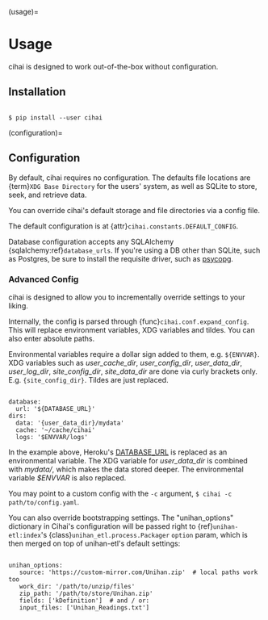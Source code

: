 (usage)=

# Usage

cihai is designed to work out-of-the-box without configuration.

## Installation

```{code-block} sh

$ pip install --user cihai

```

(configuration)=

## Configuration

By default, cihai requires no configuration. The defaults file locations are
{term}`XDG Base Directory` for the users' system, as well as SQLite to store, seek, and retrieve
data.

You can override cihai's default storage and file directories via a config file.

The default configuration is at {attr}`cihai.constants.DEFAULT_CONFIG`.

Database configuration accepts any SQLAlchemy {sqlalchemy:ref}`database_urls`. If you're using a DB
other than SQLite, such as Postgres, be sure to install the requisite driver, such as
[psycopg][psycopg].

[xdg directories]: https://specifications.freedesktop.org/basedir-spec/basedir-spec-0.6.html

### Advanced Config

cihai is designed to allow you to incrementally override settings to your liking.

Internally, the config is parsed through {func}`cihai.conf.expand_config`. This will replace
environment variables, XDG variables and tildes. You can also enter absolute paths.

Environmental variables require a dollar sign added to them, e.g. `${ENVVAR}`. XDG variables such as
_user_cache_dir_, _user_config_dir_, _user_data_dir_, _user_log_dir_, _site_config_dir_,
_site_data_dir_ are done via curly brackets only. E.g. `{site_config_dir}`. Tildes are just
replaced.

```{code-block} yaml

database:
  url: '${DATABASE_URL}'
dirs:
  data: '{user_data_dir}/mydata'
  cache: '~/cache/cihai'
  logs: '$ENVVAR/logs'

```

In the example above, Heroku's
[DATABASE_URL](https://devcenter.heroku.com/articles/heroku-postgresql#establish-primary-db) is
replaced as an environmental variable. The XDG variable for _user_data_dir_ is combined with
_mydata/_, which makes the data stored deeper. The environmental variable _$ENVVAR_ is also
replaced.

You may point to a custom config with the `-c` argument, `$ cihai -c path/to/config.yaml`.

You can also override bootstrapping settings. The "unihan_options" dictionary in Cihai's
configuration will be passed right to {ref}`unihan-etl:index`'s {class}`unihan_etl.process.Packager`
`option` param, which is then merged on top of unihan-etl's default settings:

```{code-block} yaml

unihan_options:
   source: 'https://custom-mirror.com/Unihan.zip'  # local paths work too
   work_dir: '/path/to/unzip/files'
   zip_path: '/path/to/store/Unihan.zip'
   fields: ['kDefinition']  # and / or:
   input_files: ['Unihan_Readings.txt']

```

[psycopg]: http://initd.org/psycopg/
